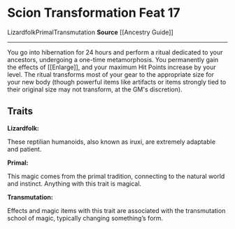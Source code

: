 ﻿---
actions: null
cost: null
element: null
feat: Scion Transformation
frequency: null
heighten_level: null
id: '2414'
level: '17'
name: Scion Transformation
prerequisite: null
rarity: Common
requirement: null
school: Transmutation
source: '[[DATABASE/source/Ancestry Guide|Ancestry Guide]]'
subcategory: null
trait:
- '[[DATABASE/trait/Lizardfolk|Lizardfolk]]'
- '[[DATABASE/trait/Primal|Primal]]'
- '[[DATABASE/trait/Transmutation|Transmutation]]'
trigger: null
type: Feat

---
# Scion Transformation <span class="item-type">Feat 17</span>

<span class="item-trait">Lizardfolk</span><span class="item-trait">Primal</span><span class="item-trait">Transmutation</span>
**Source** [[Ancestry Guide]]

---
You go into hibernation for 24 hours and perform a ritual dedicated to your ancestors, undergoing a one-time metamorphosis. You permanently gain the effects of [[Enlarge]], and your maximum Hit Points increase by your level. The ritual transforms most of your gear to the appropriate size for your new body (though powerful items like artifacts or items strongly tied to their original size may not transform, at the GM's discretion).

## Traits

**Lizardfolk:**

These reptilian humanoids, also known as iruxi, are extremely adaptable and patient.

**Primal:**

This magic comes from the primal tradition, connecting to the natural world and instinct. Anything with this trait is magical.

**Transmutation:**

Effects and magic items with this trait are associated with the transmutation school of magic, typically changing something’s form.